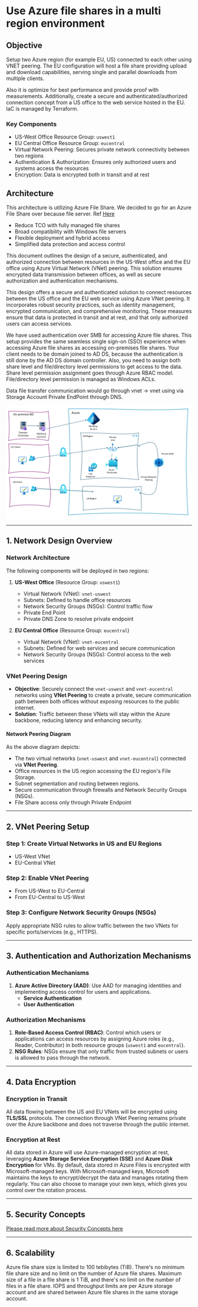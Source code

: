 # Use Azure file shares in a multi region environment

## Objective

Setup two Azure region (for example EU, US) connected to each other using VNET peering. The EU configuration will host a file share providing upload and download capabilities, serving single and parallel downloads from multiple clients. 

Also it is optimize for best performance and provide proof with measurements. Additionally, create a secure and authenticated/authorized connection concept from a US office to the web service hosted in the EU. IaC is managed by Terraform.

### Key Components
- US-West Office Resource Group: `uswest1`
- EU Central Office Resource Group: `eucentral`
- Virtual Network Peering: Secures private network connectivity between two regions
- Authentication & Authorization: Ensures only authorized users and systems access the resources
- Encryption: Data is encrypted both in transit and at rest

## Architecture

This architecture is utilizing Azure File Share.
We decided to go for an Azure File Share over because file server. Ref [Here](https://learn.microsoft.com/en-us/azure/storage/files/windows-server-to-azure-files)

 - Reduce TCO with fully managed file shares
 - Broad compatibility with Windows file servers
 - Flexible deployment and hybrid access
 - Simplified data protection and access control

This document outlines the design of a secure, authenticated, and authorized connection between resources in the US-West office and the EU office using Azure Virtual Network (VNet) peering. This solution ensures encrypted data transmission between offices, as well as secure authorization and authentication mechanisms.

This design offers a secure and authenticated solution to connect resources between the US office and the EU web service using Azure VNet peering. It incorporates robust security practices, such as identity management, encrypted communication, and comprehensive monitoring. These measures ensure that data is protected in transit and at rest, and that only authorized users can access services.

We have used authentication over SMB for accessing Azure file shares. This setup provides the same seamless single sign-on (SSO) experience when accessing Azure file shares as accessing on-premises file shares. Your client needs to be domain joined to AD DS, because the authentication is still done by the AD DS domain controller. Also, you need to assign both share level and file/directory level permissions to get access to the data. Share level permission assignment goes through Azure RBAC model. File/directory level permission is managed as Windows ACLs. 

Data file transfer communication would go through vnet -> vnet using via Storage Account Private EndPoint through DNS.

![Solution Design](./docs/images/Solution_Design.jpeg)

---

## 1. Network Design Overview

### Network Architecture

The following components will be deployed in two regions:
1. **US-West Office** (Resource Group: `uswest1`)
   - Virtual Network (VNet): `vnet-uswest`
   - Subnets: Defined to handle office resources
   - Network Security Groups (NSGs): Control traffic flow
   - Private End Point
   - Private DNS Zone to resolve private endpoint

2. **EU Central Office** (Resource Group: `eucentral`)

   - Virtual Network (VNet): `vnet-eucentral`
   - Subnets: Defined for web services and secure communication
   - Network Security Groups (NSGs): Control access to the web services

### VNet Peering Design

- **Objective**: Securely connect the `vnet-uswest` and `vnet-eucentral` networks using **VNet Peering** to create a private, secure communication path between both offices without exposing resources to the public internet.
- **Solution**: Traffic between these VNets will stay within the Azure backbone, reducing latency and enhancing security.

#### Network Peering Diagram

As the above diagram depicts:
- The two virtual networks (`vnet-uswest` and `vnet-eucentral`) connected via **VNet Peering**.
- Office resources in the US region accessing the EU region's File Storage.
- Subnet segmentation and routing between regions.
- Secure communication through firewalls and Network Security Groups (NSGs).
- File Share access only through Private Endpoint

---
## 2. VNet Peering Setup
### **Step 1: Create Virtual Networks in US and EU Regions**

- US-West VNet
- EU-Central VNet

### Step 2: Enable VNet Peering

- From US-West to EU-Central
- From EU-Central to US-West

### Step 3: Configure Network Security Groups (NSGs)

Apply appropriate NSG rules to allow traffic between the two VNets for specific ports/services (e.g., HTTPS).

---

## 3. Authentication and Authorization Mechanisms
### Authentication Mechanisms

1. **Azure Active Directory (AAD)**: Use AAD for managing identities and implementing access control for users and applications.
   - **Service Authentication**
   - **User Authentication**


### Authorization Mechanisms

1. **Role-Based Access Control (RBAC)**: Control which users or applications can access resources by assigning Azure roles (e.g., Reader, Contributor) in both resource groups (`uswest1` and `eucentral`).
2. **NSG Rules**: NSGs ensure that only traffic from trusted subnets or users is allowed to pass through the network.

---

## 4. Data Encryption

### Encryption in Transit

All data flowing between the US and EU VNets will be encrypted using **TLS/SSL** protocols. The connection through VNet Peering remains private over the Azure backbone and does not traverse through the public internet.

### Encryption at Rest
All data stored in Azure will use Azure-managed encryption at rest, leveraging **Azure Storage Service Encryption (SSE)** and **Azure Disk Encryption** for VMs. By default, data stored in Azure Files is encrypted with Microsoft-managed keys. With Microsoft-managed keys, Microsoft maintains the keys to encrypt/decrypt the data and manages rotating them regularly. You can also choose to manage your own keys, which gives you control over the rotation process.

---

## 5. Security Concepts

[Please read more about Security Concepts here](./Security.MD)

---

## 6. Scalability

Azure file share size is limited to 100 tebibytes (TiB). There's no minimum file share size and no limit on the number of Azure file shares.
Maximum size of a file in a file share is 1 TiB, and there's no limit on the number of files in a file share.
IOPS and throughput limits are per Azure storage account and are shared between Azure file shares in the same storage account.